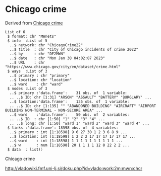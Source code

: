 # Chicago crime

Derived from [Chicago crime](https://raw.githubusercontent.com/bavla/ibm3m/master/data/ChicagoCrime1.json)

```
List of 6
 $ format: chr "MWnets"
 $ info  :List of 5
  ..$ network: chr "ChicagoCrime22"
  ..$ title  : chr "City of Chicago incidents of crime 2022"
  ..$ by     : chr "DF2MWN"
  ..$ date   : chr "Mon Jan 30 04:02:07 2023"
  ..$ URL    : chr "https://www.chicago.gov/city/en/dataset/crime.html"
 $ ways  :List of 3
  ..$ primary : chr "primary"
  ..$ location: chr "location"
  ..$ ward    : chr "ward"
 $ nodes :List of 3
  ..$ primary :'data.frame':    31 obs. of  1 variable:
  .. ..$ ID: chr [1:31] "ARSON" "ASSAULT" "BATTERY" "BURGLARY" ...
  ..$ location:'data.frame':    135 obs. of  1 variable:
  .. ..$ ID: chr [1:135] "" "ABANDONED BUILDING" "AIRCRAFT" "AIRPORT BUILDING NON-TERMINAL - NON-SECURE AREA" ...
  ..$ ward    :'data.frame':    50 obs. of  2 variables:
  .. ..$ ID  : chr [1:50] "1" "2" "3" "4" ...
  .. ..$ long: chr [1:50] "ward 1" "ward 2" "ward 3" "ward 4" ...
 $ links :'data.frame': 18598 obs. of  4 variables:
  ..$ primary : int [1:18598] 9 6 27 30 1 2 3 6 8 9 ...
  ..$ location: int [1:18598] 1 2 2 2 17 17 17 17 17 17 ...
  ..$ ward    : int [1:18598] 1 1 1 1 1 1 1 1 1 1 ...
  ..$ w       : num [1:18598] 20 1 1 1 1 12 8 22 2 2 ...
 $ data  : list()
```

 Chicago crime

http://vladowiki.fmf.uni-lj.si/doku.php?id=vlado:work:2m:mwn:chcr
